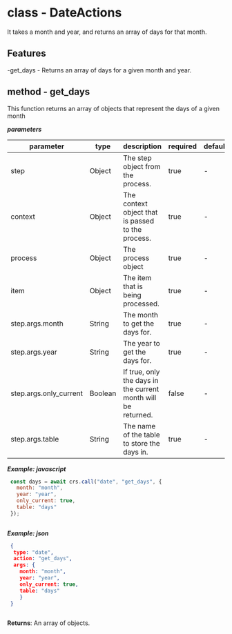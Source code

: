 # class - DateActionsIt takes a month and year, and returns an array of days for that month.## Features -get_days - Returns an array of days for a given month and year.    ## method - get_daysThis function returns an array of objects that represent the days of a given month***parameters***|parameter|type|description|required|default||---------|----|-----------|--------|-------||step|Object|The step object from the process.|true|-||context|Object|The context object that is passed to the process.|true|-||process|Object|The process object|true|-||item|Object|The item that is being processed.|true|-||step.args.month|String|The month to get the days for.|true|-||step.args.year|String|The year to get the days for.|true|-||step.args.only_current|Boolean|If true, only the days in the current month will be returned.|false|-||step.args.table|String|The name of the table to store the days in.|true|-|***Example: javascript***```js const days = await crs.call("date", "get_days", {     month: "month",     year: "year",     only_current: true,     table: "days"   });    ```***Example: json***```json {    type: "date",    action: "get_days",    args: {      month: "month",      year: "year",      only_current: true,      table: "days"      }   }    ```**Returns**: An array of objects.